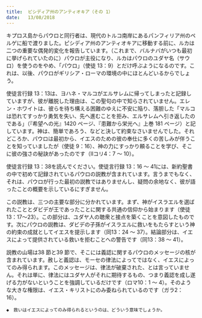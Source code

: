 ```yaml
---
title:  ピシディア州のアンティオキア（その 1）
date:   13/08/2018
---
```


キプロス島からパウロと同行者は、現代のトルコ南岸にあるパンフィリア州のペルゲに船で渡りました。ピシディア州のアンティオキアに移動する前に、ルカは二つの重要な偶発的変化を報告しています。（これまで、バルナバがいつも最初に挙げられていたのに）パウロが主役になり、ルカはパウロのユダヤ名（サウロ）を使うのをやめ、「パウロ」（使徒 13：9）とだけ呼ぶようになるのです。これは、以後、パウロがギリシア・ローマの環境の中にほとんどいるからでしょう。

使徒言行録 13：13は、ヨハネ・マルコがエルサレムに帰ってしまったと記録していますが、彼が離脱した理由は、この聖句の中で知らされていません。エレン・ホワイトは、彼らを待ち構える困難のゆえに不安に陥り、落胆した「マルコは恐れてすっかり勇気を失い、先へ進むことを拒み、エルサレムへ引き返したのである」（『希望への光』1420 ページ、『患難から栄光へ』上巻 181 ページ）と記しています。神は、簡単であろう、などと決して約束なさいませんでした。それどころか、パウロは最初から、イエスのための彼の奉仕に多くの苦しみが伴うことを知っていましたが（使徒 9：16）、神の力にすっかり頼ることを学び、そこに彼の強さの秘訣があったのです（Ⅱコリ4：7 ～ 10）。

使徒言行録 13：38を読んでください。使徒言行録 13：16 ～ 41には、新約聖書の中で初めて記録されているパウロの説教が含まれています。言うまでもなく、それは、パウロが行った最初の説教ではありませんし、疑問の余地なく、彼が語ったことの概要を示しているにすぎません。

この説教は、三つの主要な部分に分かれています。まず、神がイスラエルを選ばれたこととダビデが王であったことに関する共通の信仰から始まります（使徒13：17～23）。この部分は、ユダヤ人の聴衆と接点を築くことを意図したものです。次にパウロの説教は、ダビデの子孫がイスラエルに救いをもたらすという神の約束の成就としてイエスを提示します（同13：24 ～ 37）。結論部分は、イエスによって提供されている救いを拒むことへの警告です（同13：38 ～ 41）。

説教の山場は38 節と39 節で、そこには義認に関するパウロのメッセージの核が含まれています。赦しと義認は、モーセの律法によってではなく、イエスによってのみ得られます。このメッセージは、律法が破棄された、とは言っていません。それは単に、律法にはユダヤ人がそれに期待するもの、つまり義認を成し遂げる力がないということを強調しているだけです（ロマ10：1 ～ 4）。そのような大きな権限は、イエス・キリストにのみ委ねられているのです（ガラ2：16）。

`◆　救いはイエスによってのみ得られるというのは、どういう意味でしょうか。`